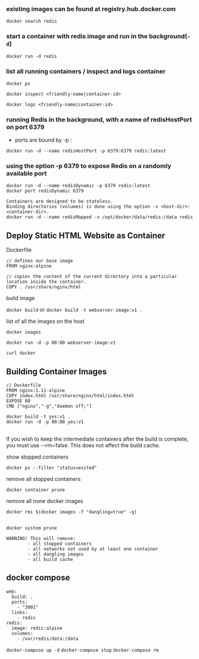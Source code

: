 ### existing images can be found at registry.hub.docker.com

`docker search redis`

### start a container with redis image and run in the background(`-d`)

`docker run -d redis`

### list all running containers / inspect and logs container

`docker ps`

`docker inspect <friendly-name|container-id>`

`docker logs <friendly-name|container-id>`

### running Redis in the background, with a name of redisHostPort on port 6379

* ports are bound by -p <host-port>:<container-port>

```
docker run -d --name redisHostPort -p 6379:6379 redis:latest
```

### using the option -p 6379 to expose Redis on a randomly available port

```
docker run -d --name redisDynamic -p 6379 redis:latest
docker port redisDynamic 6379
```

```
Containers are designed to be stateless.
Binding directories (volumes) is done using the option -v <host-dir>:<container-dir>.
docker run -d --name redisMapped -v /opt/docker/data/redis:/data redis
```

## Deploy Static HTML Website as Container

Dockerfile

```
// defines our base image
FROM nginx:alpine

// copies the content of the current directory into a particular location inside the container.
COPY . /usr/share/nginx/html  
```

build image

`docker build` or `docker build -t webserver-image:v1 .`

list of all the images on the host

`docker images`

`docker run -d -p 80:80 webserver-image:v1`

`curl docker`

## Building Container Images

```
// Dockerfile
FROM nginx:1.11-alpine
COPY index.html /usr/share/nginx/html/index.html
EXPOSE 80
CMD ["nginx","-g","daemon off;"]
```

```
docker build -t yes:v1 .
docker run -d -p 80:80 yes:v1
```

##

If you wish to keep the intermediate containers after the build is complete, you must use --rm=false. This does not affect the build cache.

show stopped containers

```
docker ps --filter "status=exited"
```

remove all stopped containers

```
docker container prune
```

remove all none docker images

```
docker rmi $(docker images -f "dangling=true" -q)
```

##

```
docker system prune
```

```
WARNING! This will remove:
        - all stopped containers
        - all networks not used by at least one container
        - all dangling images
        - all build cache
```

## docker compose

```
web:
  build: .
  ports:
    - "3001"
  links:
    - redis
redis:
  image: redis:alpine
  volumes:
    - /var/redis/data:/data
```

`docker-compose up -d`
`docker-compose stop`
`docker-compose rm`